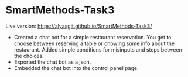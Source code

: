 # SmartMethods-Task3
Live version: https://alyasgit.github.io/SmartMethods-Task3/

- Created a chat bot for a simple restaurant reservation. 
  You get to choose between reserving a table or chowing some info about the restaurant.
  Added simple conditions for misinputs and steps between the choices.
- Exported the chat bot as a json.
- Embedded the chat bot into the control panel page.
